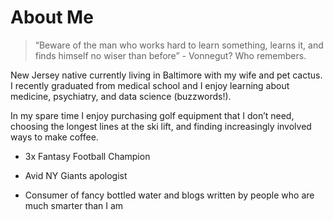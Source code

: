 # About Me

>“Beware of the man who works hard to learn something, learns it, and finds himself no wiser than before” - Vonnegut? Who remembers. 

New Jersey native currently living in Baltimore with my wife and pet cactus. I recently graduated from medical school and I enjoy learning about medicine, psychiatry, and data science (buzzwords!). 

In my spare time I enjoy purchasing golf equipment that I don’t need, choosing the longest lines at the ski lift, and finding increasingly involved ways to make coffee. 

- 3x Fantasy Football Champion

- Avid NY Giants apologist

- Consumer of fancy bottled water and blogs written by people who are much smarter than I am
